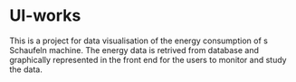 # UI-works
This is a project for data visualisation of the energy consumption of s Schaufeln machine. The energy data is retrived from database and 
graphically represented in the front end for the users to monitor and study the data.

